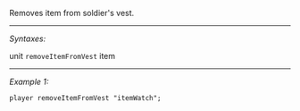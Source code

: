 Removes item from soldier's vest.


---
*Syntaxes:*

unit `removeItemFromVest` item

---
*Example 1:*

```sqf
player removeItemFromVest "itemWatch";
```